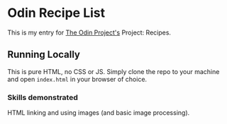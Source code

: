# Odin Recipe List

This is my entry for [The Odin Project's](https://www.theodinproject.com) Project: Recipes.

## Running Locally

This is pure HTML, no CSS or JS. Simply clone the repo to your machine and open `index.html` in your browser of choice.

### Skills demonstrated

HTML linking and using images (and basic image processing).